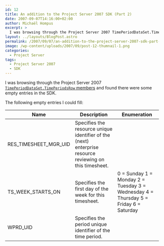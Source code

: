 ```yaml
---
id: 12
title: An addition to the Project Server 2007 SDK (Part 2)
date: 2007-09-07T14:16:00+02:00
author: Michaël Hompus
excerpt: >
  I was browsing through the Project Server 2007 TimePeriodDataSet.TimePeriodsRow Members and found the following empty entries I could fill.
layout: ../layouts/BlogPost.astro
permalink: /2007/09/07/an-addition-to-the-project-server-2007-sdk-part-2/
image: /wp-content/uploads/2007/09/post-12-thumnail-1.png
categories:
  - Project Server
tags:
  - Project Server 2007
  - SDK
---
```


I was browsing through the Project Server 2007 [`TimePeriodDataSet.TimePeriodsRow` members](https://learn.microsoft.com/previous-versions/office/developer/office-2007/ms479524(v=office.12)) and found there were some empty entries in the SDK.

The following empty entries I could fill:

| Name                  | Description                                                                                             | Enumeration                                                                          |
| --------------------- | ------------------------------------------------------------------------------------------------------- | ------------------------------------------------------------------------------------ |
| RES_TIMESHEET_MGR_UID | Specifies the resource unique identifier of the (next) enterprise resource reviewing on this timesheet. |                                                                                      |
| TS_WEEK_STARTS_ON     | Specifies the first day of the week for this timesheet.                                                 | 0 = Sunday 1 = Monday 2 = Tuesday 3 = Wednesday 4 = Thursday 5 = Friday 6 = Saturday |
| WPRD_UID              | Specifies the period unique identifier of the time period.                                              |                                                                                      |
